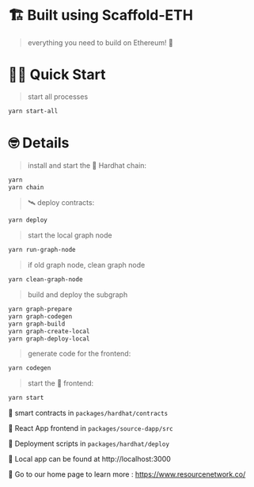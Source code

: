 # 🏗 Built using Scaffold-ETH

> everything you need to build on Ethereum! 🚀

# 🏄‍♂️ Quick Start

> start all processes

```bash
yarn start-all
```

# 🤓 Details

> install and start the 👷‍ Hardhat chain:

```bash
yarn
yarn chain
```

> 🛰 deploy contracts:

```bash
yarn deploy
```

> start the local graph node

```bash
yarn run-graph-node
```

> if old graph node, clean graph node

```bash
yarn clean-graph-node
```

> build and deploy the subgraph

```bash
yarn graph-prepare
yarn graph-codegen
yarn graph-build
yarn graph-create-local
yarn graph-deploy-local
```

> generate code for the frontend:

```bash
yarn codegen
```

> start the 📱 frontend:

```bash
yarn start
```

🔏 smart contracts in `packages/hardhat/contracts`

📝 React App frontend in `packages/source-dapp/src`

💼 Deployment scripts in `packages/hardhat/deploy`

📱 Local app can be found at http://localhost:3000

📕 Go to our home page to learn more : https://www.resourcenetwork.co/

```

```
